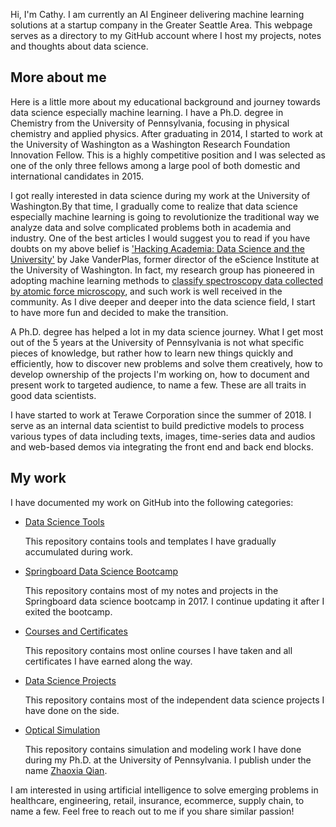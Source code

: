 
Hi, I'm Cathy. I am currently an AI Engineer delivering machine learning solutions at a startup company in the Greater Seattle Area. This webpage serves as a directory to my GitHub account where I host my projects, notes and thoughts about data science.

## More about me
Here is a little more about my educational background and journey towards data science especially machine learning.
I have a Ph.D. degree in Chemistry from the University of Pennsylvania, focusing in physical chemistry and applied physics. After graduating in 2014, I started to work at the University of Washington as a Washington Research Foundation Innovation Fellow. This is a highly competitive position and I was selected as one of the only three fellows among a large pool of both domestic and international candidates in 2015.

I got really interested in data science during my work at the University of Washington.By that time, I gradually come to realize that data science especially machine learning is going to revolutionize the traditional way we analyze data and solve complicated problems both in academia and industry. One of the best articles I would suggest you to read if you have doubts on my above belief is ['Hacking Academia: Data Science and the University'](https://jakevdp.github.io/blog/2014/08/22/hacking-academia/) by Jake VanderPlas, former director of the eScience Institute at the University of Washington. In fact, my research group has pioneered in adopting machine learning methods to [classify spectroscopy data collected by atomic force microscopy](https://pubs.acs.org/doi/abs/10.1021/acs.jcim.5b00722), and such work is well received in the community. As I dive deeper and deeper into the data science field, I start to have more fun and decided to make the transition.

A Ph.D. degree has helped a lot in my data science journey. What I get most out of the 5 years at the University of Pennsylvania is not what specific pieces of knowledge, but rather how to learn new things quickly and efficiently, how to discover new problems and solve them creatively, how to develop ownership of the projects I'm working on, how to document and present work to targeted audience, to name a few. These are all traits in good data scientists.

I have started to work at Terawe Corporation since the summer of 2018. I serve as an internal data scientist to build predictive models to process various types of data including texts, images, time-series data and audios and web-based demos via integrating the front end and back end blocks.

## My work
I have documented my work on GitHub into the following categories:

- [Data Science Tools](https://github.com/CathyQian/DataScienceTools)
   
  This repository contains tools and templates I have gradually accumulated during work.
- [Springboard Data Science Bootcamp](https://github.com/CathyQian/Springboard_Data_Science)
  
  This repository contains most of my notes and projects in the Springboard data science bootcamp in 2017. I continue updating it after I exited the bootcamp.
- [Courses and Certificates](https://github.com/CathyQian/Courses_and_Certificates)

  This repository contains most online courses I have taken and all certificates I have earned along the way.  
- [Data Science Projects](https://github.com/CathyQian/Data_Science_Projects)
  
  This repository contains most of the independent data science projects I have done on the side.
- [Optical Simulation](https://github.com/CathyQian/Raspberry_Simulation)
  
  This repository contains simulation and modeling work I have done during my Ph.D. at the University of Pennsylvania. I publish under the name [Zhaoxia Qian](https://scholar.google.com/citations?user=LD8MNZoAAAAJ&hl=en).

I am interested in using artificial intelligence to solve emerging problems in healthcare, engineering, retail, insurance, ecommerce, supply chain, to name a few. Feel free to reach out to me if you share similar passion!
